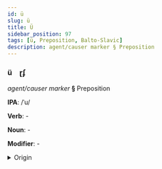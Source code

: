 ```yaml
---
id: ü
slug: ü
title: Ü
sidebar_position: 97
tags: [ü, Preposition, Balto-Slavic]
description: agent/causer marker § Preposition
---
```


### ü&emsp;<span kind="abugida">ɽʄ</span>

*agent/causer marker* **§** Preposition

**IPA**: /ˈu/

**Verb**: -

**Noun**: -

**Modifier**: -

<details>
    <summary>Origin</summary>
    Czech u /u/<br/>
    <em>Balto-Slavic Language Family</em>
</details>